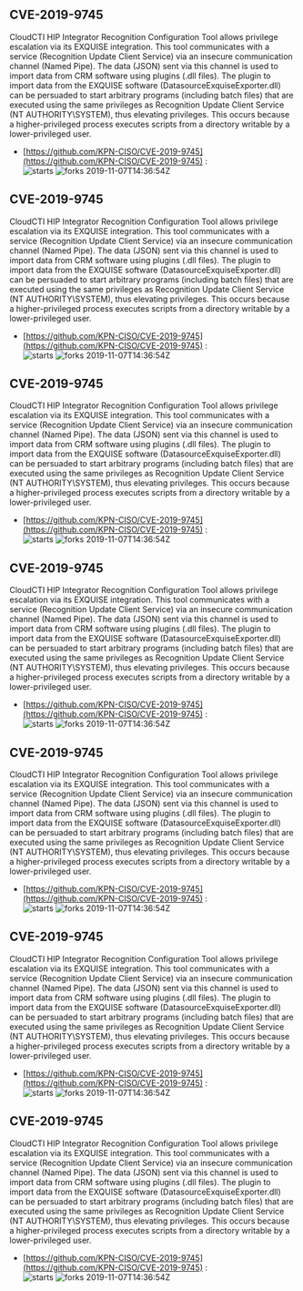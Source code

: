 ## CVE-2019-9745
 CloudCTI HIP Integrator Recognition Configuration Tool allows privilege escalation via its EXQUISE integration. This tool communicates with a service (Recognition Update Client Service) via an insecure communication channel (Named Pipe). The data (JSON) sent via this channel is used to import data from CRM software using plugins (.dll files). The plugin to import data from the EXQUISE software (DatasourceExquiseExporter.dll) can be persuaded to start arbitrary programs (including batch files) that are executed using the same privileges as Recognition Update Client Service (NT AUTHORITY\SYSTEM), thus elevating privileges. This occurs because a higher-privileged process executes scripts from a directory writable by a lower-privileged user.

- [https://github.com/KPN-CISO/CVE-2019-9745](https://github.com/KPN-CISO/CVE-2019-9745) :  
![starts](https://img.shields.io/github/stars/KPN-CISO/CVE-2019-9745.svg) 
![forks](https://img.shields.io/github/forks/KPN-CISO/CVE-2019-9745.svg) 
2019-11-07T14:36:54Z

## CVE-2019-9745
 CloudCTI HIP Integrator Recognition Configuration Tool allows privilege escalation via its EXQUISE integration. This tool communicates with a service (Recognition Update Client Service) via an insecure communication channel (Named Pipe). The data (JSON) sent via this channel is used to import data from CRM software using plugins (.dll files). The plugin to import data from the EXQUISE software (DatasourceExquiseExporter.dll) can be persuaded to start arbitrary programs (including batch files) that are executed using the same privileges as Recognition Update Client Service (NT AUTHORITY\SYSTEM), thus elevating privileges. This occurs because a higher-privileged process executes scripts from a directory writable by a lower-privileged user.

- [https://github.com/KPN-CISO/CVE-2019-9745](https://github.com/KPN-CISO/CVE-2019-9745) :  
![starts](https://img.shields.io/github/stars/KPN-CISO/CVE-2019-9745.svg) 
![forks](https://img.shields.io/github/forks/KPN-CISO/CVE-2019-9745.svg) 
2019-11-07T14:36:54Z

## CVE-2019-9745
 CloudCTI HIP Integrator Recognition Configuration Tool allows privilege escalation via its EXQUISE integration. This tool communicates with a service (Recognition Update Client Service) via an insecure communication channel (Named Pipe). The data (JSON) sent via this channel is used to import data from CRM software using plugins (.dll files). The plugin to import data from the EXQUISE software (DatasourceExquiseExporter.dll) can be persuaded to start arbitrary programs (including batch files) that are executed using the same privileges as Recognition Update Client Service (NT AUTHORITY\SYSTEM), thus elevating privileges. This occurs because a higher-privileged process executes scripts from a directory writable by a lower-privileged user.

- [https://github.com/KPN-CISO/CVE-2019-9745](https://github.com/KPN-CISO/CVE-2019-9745) :  
![starts](https://img.shields.io/github/stars/KPN-CISO/CVE-2019-9745.svg) 
![forks](https://img.shields.io/github/forks/KPN-CISO/CVE-2019-9745.svg) 
2019-11-07T14:36:54Z

## CVE-2019-9745
 CloudCTI HIP Integrator Recognition Configuration Tool allows privilege escalation via its EXQUISE integration. This tool communicates with a service (Recognition Update Client Service) via an insecure communication channel (Named Pipe). The data (JSON) sent via this channel is used to import data from CRM software using plugins (.dll files). The plugin to import data from the EXQUISE software (DatasourceExquiseExporter.dll) can be persuaded to start arbitrary programs (including batch files) that are executed using the same privileges as Recognition Update Client Service (NT AUTHORITY\SYSTEM), thus elevating privileges. This occurs because a higher-privileged process executes scripts from a directory writable by a lower-privileged user.

- [https://github.com/KPN-CISO/CVE-2019-9745](https://github.com/KPN-CISO/CVE-2019-9745) :  
![starts](https://img.shields.io/github/stars/KPN-CISO/CVE-2019-9745.svg) 
![forks](https://img.shields.io/github/forks/KPN-CISO/CVE-2019-9745.svg) 
2019-11-07T14:36:54Z

## CVE-2019-9745
 CloudCTI HIP Integrator Recognition Configuration Tool allows privilege escalation via its EXQUISE integration. This tool communicates with a service (Recognition Update Client Service) via an insecure communication channel (Named Pipe). The data (JSON) sent via this channel is used to import data from CRM software using plugins (.dll files). The plugin to import data from the EXQUISE software (DatasourceExquiseExporter.dll) can be persuaded to start arbitrary programs (including batch files) that are executed using the same privileges as Recognition Update Client Service (NT AUTHORITY\SYSTEM), thus elevating privileges. This occurs because a higher-privileged process executes scripts from a directory writable by a lower-privileged user.

- [https://github.com/KPN-CISO/CVE-2019-9745](https://github.com/KPN-CISO/CVE-2019-9745) :  
![starts](https://img.shields.io/github/stars/KPN-CISO/CVE-2019-9745.svg) 
![forks](https://img.shields.io/github/forks/KPN-CISO/CVE-2019-9745.svg) 
2019-11-07T14:36:54Z

## CVE-2019-9745
 CloudCTI HIP Integrator Recognition Configuration Tool allows privilege escalation via its EXQUISE integration. This tool communicates with a service (Recognition Update Client Service) via an insecure communication channel (Named Pipe). The data (JSON) sent via this channel is used to import data from CRM software using plugins (.dll files). The plugin to import data from the EXQUISE software (DatasourceExquiseExporter.dll) can be persuaded to start arbitrary programs (including batch files) that are executed using the same privileges as Recognition Update Client Service (NT AUTHORITY\SYSTEM), thus elevating privileges. This occurs because a higher-privileged process executes scripts from a directory writable by a lower-privileged user.

- [https://github.com/KPN-CISO/CVE-2019-9745](https://github.com/KPN-CISO/CVE-2019-9745) :  
![starts](https://img.shields.io/github/stars/KPN-CISO/CVE-2019-9745.svg) 
![forks](https://img.shields.io/github/forks/KPN-CISO/CVE-2019-9745.svg) 
2019-11-07T14:36:54Z

## CVE-2019-9745
 CloudCTI HIP Integrator Recognition Configuration Tool allows privilege escalation via its EXQUISE integration. This tool communicates with a service (Recognition Update Client Service) via an insecure communication channel (Named Pipe). The data (JSON) sent via this channel is used to import data from CRM software using plugins (.dll files). The plugin to import data from the EXQUISE software (DatasourceExquiseExporter.dll) can be persuaded to start arbitrary programs (including batch files) that are executed using the same privileges as Recognition Update Client Service (NT AUTHORITY\SYSTEM), thus elevating privileges. This occurs because a higher-privileged process executes scripts from a directory writable by a lower-privileged user.

- [https://github.com/KPN-CISO/CVE-2019-9745](https://github.com/KPN-CISO/CVE-2019-9745) :  
![starts](https://img.shields.io/github/stars/KPN-CISO/CVE-2019-9745.svg) 
![forks](https://img.shields.io/github/forks/KPN-CISO/CVE-2019-9745.svg) 
2019-11-07T14:36:54Z

